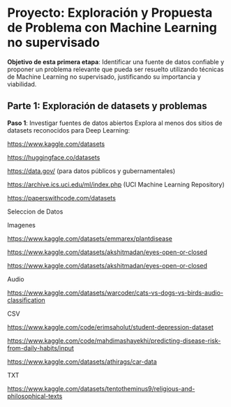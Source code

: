 # Proyecto: Exploración y Propuesta de Problema con Machine Learning no supervisado

 **Objetivo de esta primera etapa**:
Identificar una fuente de datos confiable y proponer un problema relevante que pueda ser resuelto utilizando técnicas de Machine Learning no supervisado, justificando su importancia y viabilidad.

## Parte 1: Exploración de datasets y problemas

**Paso 1**: Investigar fuentes de datos abiertos
Explora al menos dos sitios de datasets reconocidos para Deep Learning:

https://www.kaggle.com/datasets

https://huggingface.co/datasets

https://data.gov/ (para datos públicos y gubernamentales)

https://archive.ics.uci.edu/ml/index.php (UCI Machine Learning Repository)

https://paperswithcode.com/datasets

Seleccion de Datos

Imagenes

https://www.kaggle.com/datasets/emmarex/plantdisease

https://www.kaggle.com/datasets/akshitmadan/eyes-open-or-closed

https://www.kaggle.com/datasets/akshitmadan/eyes-open-or-closed


Audio

https://www.kaggle.com/datasets/warcoder/cats-vs-dogs-vs-birds-audio-classification

CSV

https://www.kaggle.com/code/erimsaholut/student-depression-dataset

https://www.kaggle.com/code/mahdimashayekhi/predicting-disease-risk-from-daily-habits/input

https://www.kaggle.com/datasets/athirags/car-data

TXT

https://www.kaggle.com/datasets/tentotheminus9/religious-and-philosophical-texts

